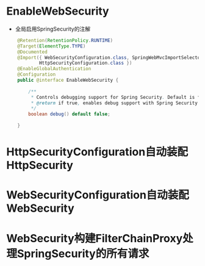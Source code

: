# EnableWebSecurity
- 全局启用SpringSecurity的注解

```java
    @Retention(RetentionPolicy.RUNTIME)
    @Target(ElementType.TYPE)
    @Documented
    @Import({ WebSecurityConfiguration.class, SpringWebMvcImportSelector.class, OAuth2ImportSelector.class,
            HttpSecurityConfiguration.class })
    @EnableGlobalAuthentication
    @Configuration
    public @interface EnableWebSecurity {
    
        /**
         * Controls debugging support for Spring Security. Default is false.
         * @return if true, enables debug support with Spring Security
         */
        boolean debug() default false;
    
    }
```

# HttpSecurityConfiguration自动装配 HttpSecurity

# WebSecurityConfiguration自动装配 WebSecurity

# WebSecurity构建FilterChainProxy处理SpringSecurity的所有请求